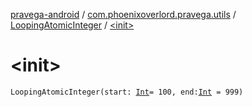 [pravega-android](../../index.md) / [com.phoenixoverlord.pravega.utils](../index.md) / [LoopingAtomicInteger](index.md) / [&lt;init&gt;](./-init-.md)

# &lt;init&gt;

`LoopingAtomicInteger(start: `[`Int`](https://kotlinlang.org/api/latest/jvm/stdlib/kotlin/-int/index.html)` = 100, end: `[`Int`](https://kotlinlang.org/api/latest/jvm/stdlib/kotlin/-int/index.html)` = 999)`